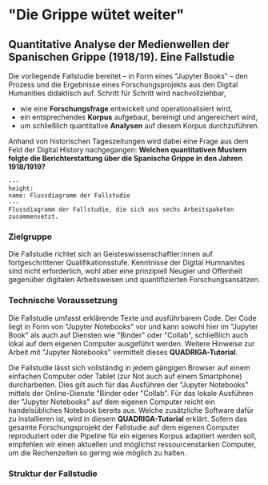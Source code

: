 # "Die Grippe wütet weiter"
## Quantitative Analyse der Medienwellen der Spanischen Grippe (1918/19). Eine Fallstudie

Die vorliegende Fallstudie bereitet – in Form eines "Jupyter Books" – den Prozess und die Ergebnisse eines Forschungsprojekts aus den Digital Humanities didaktisch auf. Schritt für Schritt wird nachvollziehbar, 

- wie eine **Forschungsfrage** entwickelt und operationalisiert wird, 
- ein entsprechendes **Korpus** aufgebaut, bereinigt und angereichert wird,
- um schließlich quantitative **Analysen** auf diesem Korpus durchzuführen.

Anhand von historischen Tageszeitungen wird dabei eine Frage aus dem Feld der Digital History nachgegangen: **Welchen quantitativen Mustern folgte die Berichterstattung über die Spanische Grippe in den Jahren 1918/1919?**

```{figure} ../book_images/flow-chart_intro.png
---
height:
name: Flussdiagramm der Fallstudie
---
Flussdiagramm der Fallstudie, die sich aus sechs Arbeitspaketen zusammensetzt.
```

### Zielgruppe
Die Fallstudie richtet sich an Geisteswissenschaftler:innen auf fortgeschrittener Qualifikationsstufe. Kenntnisse der Digital Humnanites sind nicht erforderlich, wohl aber eine prinzipiell Neugier und Offenheit gegenüber digitalen Arbeitsweisen und quantifizierten Forschungsansätzen. 

### Technische Voraussetzung
Die Fallstudie umfasst erklärende Texte und ausführbarem Code. Der Code liegt in Form von "Jupyter Notebooks" vor und kann sowohl hier im "Jupyter Book" als auch auf Diensten wie "Binder" oder "Collab", schließlich auch lokal auf dem eigenen Computer ausgeführt werden. Weitere Hinweise zur Arbeit mit "Jupyter Notebooks" vermittelt dieses **QUADRIGA-Tutorial**.

Die Fallstudie lässt sich vollständig in jedem gängigen Browser auf einem einfachen Computer oder Tablet (zur Not auch auf einem Smartphone) durcharbeiten. Dies gilt auch für das Ausführen der "Jupyter Notebooks" mittels der Online-Dienste "Binder oder "Collab". Für das lokale Ausführen der "Jupyter Notebooks" auf dem eigenen Computer reicht ein handelsübliches Notebook bereits aus. Welche zusätzliche Software dafür zu installieren ist, wird in diesem **QUADRIGA-Tutorial** erklärt. Sofern das gesamte Forschungsprojekt der Fallstudie auf dem eigenen Computer reproduziert oder die Pipeline für ein eigenes Korpus adaptiert werden soll, empfehlen wir einen aktuellen und möglichst ressourcenstarken Computer, um die Rechenzeiten so gering wie möglich zu halten. 
 
### Struktur der Fallstudie

```{tableofcontents}
```
					
